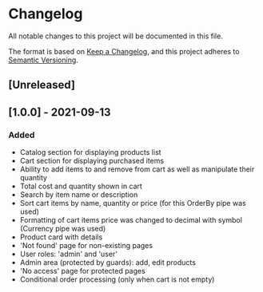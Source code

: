 # Changelog
All notable changes to this project will be documented in this file.

The format is based on [Keep a Changelog](https://keepachangelog.com/en/1.0.0/),
and this project adheres to [Semantic Versioning](https://semver.org/spec/v2.0.0.html).

## [Unreleased]

## [1.0.0] - 2021-09-13
### Added
- Catalog section for displaying products list
- Cart section for displaying purchased items
- Ability to add items to and remove from cart as well as manipulate their quantity
- Total cost and quantity shown in cart
- Search by item name or description
- Sort cart items by name, quantity or price (for this OrderBy pipe was used)
- Formatting of cart items price was changed to decimal with symbol (Currency pipe was used)
- Product card with details
- 'Not found' page for non-existing pages
- User roles: 'admin' and 'user'
- Admin area (protected by guards): add, edit products
- 'No access' page for protected pages
- Conditional order processing (only when cart is not empty)